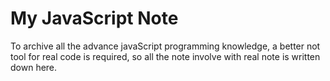 My JavaScript Note
=======

To archive all the advance javaScript programming knowledge, a better not tool for real code is required, so all the note involve with real note is written down here.